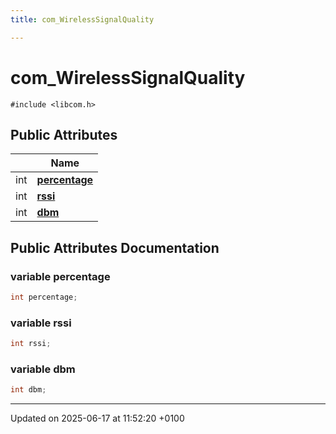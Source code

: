 ```yaml
---
title: com_WirelessSignalQuality

---
```


# com_WirelessSignalQuality






`#include <libcom.h>`

## Public Attributes

|                | Name           |
| -------------- | -------------- |
| int | **[percentage](structcom___wireless_signal_quality.md#variable-percentage)**  |
| int | **[rssi](structcom___wireless_signal_quality.md#variable-rssi)**  |
| int | **[dbm](structcom___wireless_signal_quality.md#variable-dbm)**  |

## Public Attributes Documentation

### variable percentage

```cpp
int percentage;
```


### variable rssi

```cpp
int rssi;
```


### variable dbm

```cpp
int dbm;
```


-------------------------------

Updated on 2025-06-17 at 11:52:20 +0100